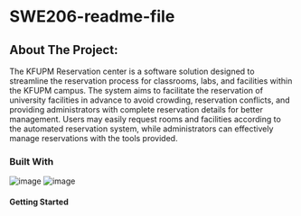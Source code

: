# SWE206-readme-file
## About The Project:
The KFUPM Reservation center is a software solution designed to streamline the reservation process for classrooms, labs, and facilities within the KFUPM campus. The system aims to facilitate the reservation of university facilities in advance to avoid crowding, reservation conflicts, and providing administrators with complete reservation details for better management. Users may easily request rooms and facilities according to the automated reservation system, while administrators can effectively manage reservations with the tools provided.

### Built With
![image](https://github.com/TheOnlyGoatFatima/SWE-readme-file/assets/146121461/0ef14e84-87fc-4068-80b7-ccd8ed75e2a4)
![image](https://github.com/TheOnlyGoatFatima/SWE-readme-file/assets/146121461/241e6c8c-0d8f-4504-a9c5-152929e186a2)

#### Getting Started
